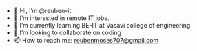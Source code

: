 - 👋 Hi, I’m @reuben-it
- 👀 I’m interested in remote IT jobs.
- 🌱 I’m currently learning BE-IT at Vasavi college of engineering
- 💞️ I’m looking to collaborate on coding 
- 📫 How to reach me: reubenmoses707@gmail.com

<!---
reuben-it/reuben-it is a ✨ special ✨ repository because its `README.md` (this file) appears on your GitHub profile.
You can click the Preview link to take a look at your changes.
--->
